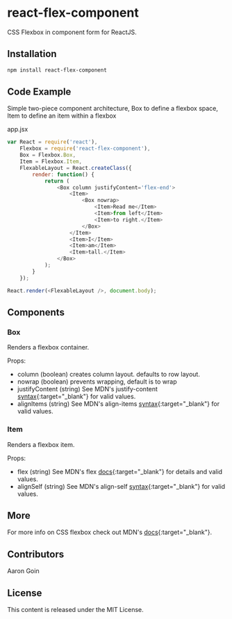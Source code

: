 react-flex-component
====================

CSS Flexbox in component form for ReactJS.

## Installation
```sh
npm install react-flex-component
```
## Code Example

Simple two-piece component architecture, Box to define a flexbox space, Item to define an item within a flexbox

app.jsx
```js
var React = require('react'),
	Flexbox = require('react-flex-component'),
	Box = Flexbox.Box,
	Item = Flexbox.Item,
	FlexableLayout = React.createClass({
		render: function() {
			return (
				<Box column justifyContent='flex-end'>
					<Item>
						<Box nowrap>
							<Item>Read me</Item>
							<Item>from left</Item>
							<Item>to right.</Item>
						</Box>
					</Item>
					<Item>I</Item>
					<Item>am</Item>
					<Item>tall.</Item>
				</Box>
			);
		}
	});

React.render(<FlexableLayout />, document.body);
```

## Components

### Box

Renders a flexbox container.

Props:
- column (boolean) <Box column> creates column layout. <Box> defaults to row layout.
- nowrap (boolean) <Box nowrap> prevents wrapping, default is to wrap
- justifyContent (string) See MDN's justify-content [syntax](https://developer.mozilla.org/en-US/docs/Web/CSS/justify-content#Syntax){:target="_blank"} for valid values.
- alignItems (string) See MDN's align-items [syntax](https://developer.mozilla.org/en-US/docs/Web/CSS/align-items#Syntax){:target="_blank"} for valid values.

### Item

Renders a flexbox item.

Props:
- flex (string) See MDN's flex [docs](https://developer.mozilla.org/en-US/docs/Web/CSS/flex){:target="_blank"} for details and valid values.
- alignSelf (string) See MDN's align-self [syntax](https://developer.mozilla.org/en-US/docs/Web/CSS/align-self#Syntax){:target="_blank"} for valid values.

## More

For more info on CSS flexbox check out MDN's [docs](https://developer.mozilla.org/en-US/docs/Web/Guide/CSS/Flexible_boxes){:target="_blank"}.

## Contributors

Aaron Goin

## License

This content is released under the MIT License.